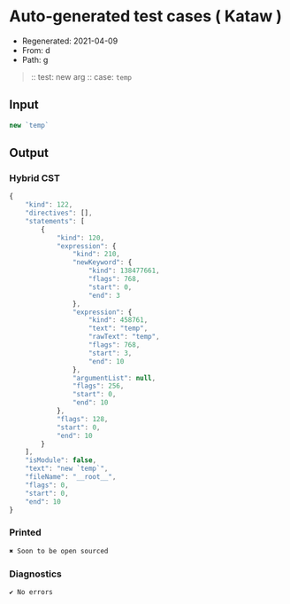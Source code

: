 # Auto-generated test cases ( Kataw )
- Regenerated: 2021-04-09
- From: d
- Path: g
> :: test: new arg
> :: case: `temp`
## Input

`````js
new `temp`
`````

## Output

### Hybrid CST

```javascript
{
    "kind": 122,
    "directives": [],
    "statements": [
        {
            "kind": 120,
            "expression": {
                "kind": 210,
                "newKeyword": {
                    "kind": 138477661,
                    "flags": 768,
                    "start": 0,
                    "end": 3
                },
                "expression": {
                    "kind": 458761,
                    "text": "temp",
                    "rawText": "temp",
                    "flags": 768,
                    "start": 3,
                    "end": 10
                },
                "argumentList": null,
                "flags": 256,
                "start": 0,
                "end": 10
            },
            "flags": 128,
            "start": 0,
            "end": 10
        }
    ],
    "isModule": false,
    "text": "new `temp`",
    "fileName": "__root__",
    "flags": 0,
    "start": 0,
    "end": 10
}
```

### Printed

```javascript
✖ Soon to be open sourced
```

### Diagnostics

```javascript
✔ No errors
```

